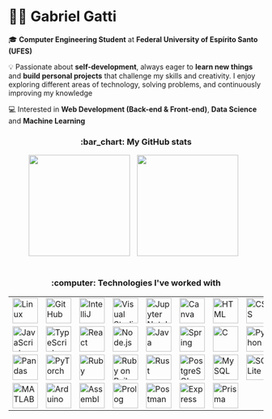 # :man_technologist: Gabriel Gatti

🎓 **Computer Engineering Student** at **Federal University of Espírito Santo (UFES)**

💡 Passionate about **self-development**, always eager to **learn new things** and **build personal projects** that challenge my skills and creativity. I enjoy exploring different areas of technology, solving problems, and continuously improving my knowledge

💻 Interested in **Web Development (Back-end & Front-end)**, **Data Science** and **Machine Learning**

<div align="center">
    <h3>:bar_chart: My GitHub stats</h3>
</div>

<div align="center">
  <img
  	height="200"
  	style="padding-right: 10px;"
  	src="https://github-readme-stats.vercel.app/api?username=gabrielgatti7&show_icons=true&theme=tokyonight&include_all_commits=true" 
  />
  <img
  	height="200"
  	style="padding-right: 10px;"
  	src="https://github-readme-stats.vercel.app/api/top-langs/?username=gabrielgatti7&layout=compact&theme=tokyonight&langs_count=8" 
  />  
</div>

<br clear="both" />

<div align="center">
    <h3>:computer: Technologies I've worked with</h3>
</div>

<div align="center">
	<table>
		<tr>
			<td><img width="50" src="https://raw.githubusercontent.com/marwin1991/profile-technology-icons/refs/heads/main/icons/linux.png" alt="Linux" title="Linux"/></td>
			<td><img width="50" src="https://raw.githubusercontent.com/marwin1991/profile-technology-icons/refs/heads/main/icons/github.png" alt="GitHub" title="GitHub"/></td>
			<td><img width="50" src="https://raw.githubusercontent.com/marwin1991/profile-technology-icons/refs/heads/main/icons/intellij.png" alt="IntelliJ" title="IntelliJ"/></td>
			<td><img width="50" src="https://raw.githubusercontent.com/marwin1991/profile-technology-icons/refs/heads/main/icons/visual_studio_code.png" alt="Visual Studio Code" title="Visual Studio Code"/></td>
			<td><img width="50" src="https://raw.githubusercontent.com/marwin1991/profile-technology-icons/refs/heads/main/icons/jupyter_notebook.png" alt="Jupyter Notebook" title="Jupyter Notebook"/></td>
			<td><img width="50" src="https://raw.githubusercontent.com/marwin1991/profile-technology-icons/refs/heads/main/icons/canva.png" alt="Canva" title="Canva"/></td>
			<td><img width="50" src="https://raw.githubusercontent.com/marwin1991/profile-technology-icons/refs/heads/main/icons/html.png" alt="HTML" title="HTML"/></td>
			<td><img width="50" src="https://raw.githubusercontent.com/marwin1991/profile-technology-icons/refs/heads/main/icons/css.png" alt="CSS" title="CSS"/></td>
		</tr>
		<tr>
			<td><img width="50" src="https://raw.githubusercontent.com/marwin1991/profile-technology-icons/refs/heads/main/icons/javascript.png" alt="JavaScript" title="JavaScript"/></td>
			<td><img width="50" src="https://cdn.jsdelivr.net/gh/devicons/devicon@latest/icons/typescript/typescript-plain.svg" alt="TypeScript" title="TypeScript"/></td>   
			<td><img width="50" src="https://cdn.jsdelivr.net/gh/devicons/devicon@latest/icons/react/react-original.svg" alt="React" title="React"/></td>
			<td><img width="50" src="https://cdn.jsdelivr.net/gh/devicons/devicon@latest/icons/nodejs/nodejs-plain-wordmark.svg" alt="Node.js" title="Node.js"/></td>
			<td><img width="50" src="https://raw.githubusercontent.com/marwin1991/profile-technology-icons/refs/heads/main/icons/java.png" alt="Java" title="Java"/></td>
			<td><img width="50" src="https://cdn.jsdelivr.net/gh/devicons/devicon@latest/icons/spring/spring-original.svg" alt="Spring" title="Spring"/></td>
			<td><img width="50" src="https://raw.githubusercontent.com/marwin1991/profile-technology-icons/refs/heads/main/icons/c.png" alt="C" title="C"/></td>
			<td><img width="50" src="https://raw.githubusercontent.com/marwin1991/profile-technology-icons/refs/heads/main/icons/python.png" alt="Python" title="Python"/></td>
		</tr>
		<tr>
  			<td><img width="50" src="https://raw.githubusercontent.com/marwin1991/profile-technology-icons/refs/heads/main/icons/pandas.png" alt="Pandas" title="Pandas"/></td>
			<td><img width="50" src="https://cdn.jsdelivr.net/gh/devicons/devicon@latest/icons/pytorch/pytorch-original.svg" alt="PyTorch" title="PyTorch"/></td>
			<td><img width="50" src="https://raw.githubusercontent.com/marwin1991/profile-technology-icons/refs/heads/main/icons/ruby.png" alt="Ruby" title="Ruby"/></td>
			<td><img width="50" src="https://raw.githubusercontent.com/marwin1991/profile-technology-icons/refs/heads/main/icons/ruby_on_rails.png" alt="Ruby on Rails" title="Ruby on Rails"/></td>
			<td><img width="50" src="https://raw.githubusercontent.com/marwin1991/profile-technology-icons/refs/heads/main/icons/rust.png" alt="Rust" title="Rust"/></td>
			<td><img width="50" src="https://raw.githubusercontent.com/marwin1991/profile-technology-icons/refs/heads/main/icons/postgresql.png" alt="PostgreSQL" title="PostgreSQL"/></td>
			<td><img width="50" src="https://raw.githubusercontent.com/marwin1991/profile-technology-icons/refs/heads/main/icons/mysql.png" alt="MySQL" title="MySQL"/></td>
			<td><img width="50" src="https://raw.githubusercontent.com/marwin1991/profile-technology-icons/refs/heads/main/icons/sqlite.png" alt="SQLite" title="SQLite"/></td>          
		</tr>
		<tr>
			<td><img width="50" src="https://raw.githubusercontent.com/marwin1991/profile-technology-icons/refs/heads/main/icons/matlab.png" alt="MATLAB" title="MATLAB"/></td>
			<td><img width="50" src="https://raw.githubusercontent.com/marwin1991/profile-technology-icons/refs/heads/main/icons/arduino.png" alt="Arduino" title="Arduino"/></td>
			<td><img width="50" src="https://user-images.githubusercontent.com/5421823/62779159-4cf76880-baaa-11e9-8318-e20a1aaa913a.png" alt="Assembly" title="Assembly"/></td>
			<td><img width="50" src="https://cdn.jsdelivr.net/gh/devicons/devicon@latest/icons/prolog/prolog-original.svg" alt="Prolog" title="Prolog"/></td>
			<td><img width="50" src="https://cdn.jsdelivr.net/gh/devicons/devicon@latest/icons/postman/postman-original.svg" alt="Postman" title="Postman"/></td>
			<td><img width="50" src="https://cdn.jsdelivr.net/gh/devicons/devicon@latest/icons/express/express-original.svg" alt="Express" title="Express"/></td>
			<td><img width="50" src="https://cdn.jsdelivr.net/gh/devicons/devicon@latest/icons/prisma/prisma-original.svg" alt="Prisma" title="Prisma"/></td>
		</tr>
	</table>
</div>
